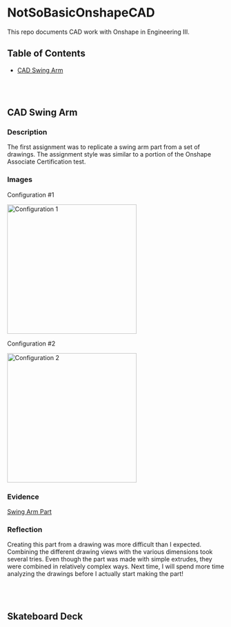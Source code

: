 # NotSoBasicOnshapeCAD

This repo documents CAD work with Onshape in Engineering III.

## Table of Contents
* [CAD Swing Arm](cad-sing-arm)

<br>
<br>

## CAD Swing Arm 

### Description

The first assignment was to replicate a swing arm part from a set of drawings. The assignment style was similar to a portion of the Onshape Associate Certification test.

### Images 

Configuration #1

<img src="https://user-images.githubusercontent.com/89222808/137238893-1fb00671-a56e-4945-a0b9-d2524f2dbd67.png" height=300 alt="Configuration 1">

Configuration #2

<img src="https://user-images.githubusercontent.com/89222808/137238944-1d552151-7784-423e-88ad-8f4976325d97.png" height=300 alt="Configuration 2">

### Evidence
[Swing Arm Part](https://cvilleschools.onshape.com/documents/560f518c7146c0afa18c51b2/w/1c9597ad9f27f3add1f7628a/e/a23b437cbbe6d280d9ae8147?renderMode=0&uiState=61679087c315473a0613d09d)


### Reflection
Creating this part from a drawing was more difficult than I expected. Combining the different drawing views with the various dimensions took several tries. Even though the part was made with simple extrudes, they were combined in relatively complex ways. Next time, I will spend more time analyzing the drawings before I actually start making the part!

<br>
<br>

## Skateboard Deck


